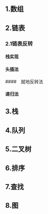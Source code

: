 ## 1.数组

## 2.链表
### 2.1链表反转
#### 栈实现

#### 头插法

####　就地反转法
#### 递归法
## 3.栈

## 4.队列

## 5.二叉树

## 6.排序

## 7.查找

## 8.图